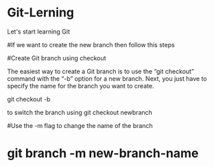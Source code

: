 # Git-Lerning
Let's start learning Git

#If we want to create the new branch then follow this steps

#Create Git branch using checkout

The easiest way to create a Git branch is to use the “git checkout” command with the “-b” option for a new branch. Next, you just have to specify the name for the branch you want to create.

git checkout -b <branch-name>

to switch the branch using  git checkout newbranch

#Use the -m flag to change the name of the branch

 # git branch -m new-branch-name
